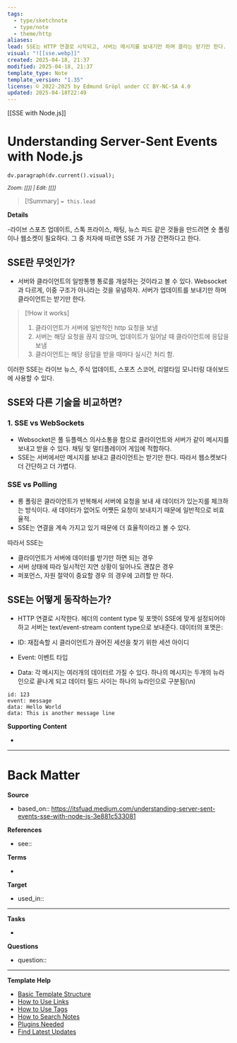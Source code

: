 ```yaml
---
tags:
  - type/sketchnote
  - type/note
  - theme/http
aliases: 
lead: SSE는 HTTP 연결로 시작되고, 서버는 메시지를 보내기만 하며 클라는 받기만 한다.
visual: "![[sse.webp]]"
created: 2025-04-18, 21:37
modified: 2025-04-18, 21:37
template_type: Note
template_version: "1.35"
license: © 2022-2025 by Edmund Gröpl under CC BY-NC-SA 4.0
updated: 2025-04-18T22:49
---
```

[[SSE with Node.js]]

# Understanding Server-Sent Events with Node.js


```dataviewjs 
dv.paragraph(dv.current().visual);
```
<small>_Zoom: [[]] | Edit: [[]]_</small>

<!--  Most essential idea from "lead"-key  in properties section -->

> [!Summary]
> `= this.lead`

**Details**

-라이브 스포츠 업데이트, 스톡 프라이스, 채팅, 뉴스 피드 같은 것들을 만드려면 숏 폴링이나 웹소켓이 필요하다. 그 중 저자에 따르면 SSE 가 가장 간편하다고 한다.

## SSE란 무엇인가?

- 서버와 클라이언트의 일방통행 통로를 개설하는 것이라고 볼 수 있다. Websocket과 다르게, 이중 구조가 아니라는 것을 유념하자. 서버가 업데이트를 보내기만 하며 클라이언트는 받기만 한다.

> [!How it works]
> 1. 클라이언트가 서버에 일반적인 http 요청을 보냄
> 2. 서버는 해당 요청을 끊지 않으며, 업데이트가 일어날 때 클라이언트에 응답을 보냄
> 3. 클라이언트는 해당 응답을 받을 때마다 실시간 처리 함.

이러한 SSE는 라이브 뉴스, 주식 업데이트, 스포츠 스코어, 리얼타임 모니터링 대쉬보드에 사용할 수 있다.

## SSE와 다른 기술을 비교하면?

### 1. SSE vs WebSockets

- Websocket은 풀 듀플렉스 의사소통을 함으로 클라이언트와 서버가 같이 메시지를 보내고 받을 수 있다. 채팅 및 멀티플레이어 게임에 적합하다.
- SSE는 서버에서만 메시지를 보내고 클라이언트는 받기만 한다. 따라서 웹소켓보다 더 간단하고 더 가볍다.
### SSE vs Polling

- 롱 폴링은 클라이언트가 반복해서 서버에 요청을 보내 새 데이터가 있는지를 체크하는 방식이다. 새 데이터가 없어도 어쩃든 요청이 보내지기 때문에 일반적으로 비효율적.
- SSE는 연결을 계속 가지고 있기 때문에 더 효율적이라고 볼 수 있다.

따라서 SSE는
- 클라이언트가 서버에 데이터를 받기만 하면 되는 경우
- 서버 상태에 따라 일시적인 지연 상황이 일어나도 괜찮은 경우
- 퍼포먼스, 자원 절약이 중요할 경우 
의 경우에 고려할 만 하다.

## SSE는 어떻게 동작하는가?

- HTTP 연결로 시작한다. 헤더의 content type 및 포맷이 SSE에 맞게 설정되어야 하고 서버는 text/event-stream content type으로 보내준다. 데이터의 포맷은:

- ID: 재접속할 시 클라이언트가 끊어진 세션을 찾기 위한 세션 아이디
- Event: 이벤트 타입
- Data: 각 메시지는 여러개의 데이터르 가질 수 있다. 하나의 메시지는 두개의 뉴라인으로 끝나게 되고 데이터 필드 사이는 하나의 뉴라인으로 구분됨(\n)
```
id: 123  
event: message  
data: Hello World  
data: This is another message line
```


**Supporting Content**
<!-- Supporting content in tail of my note  -->
- 

---
# Back Matter

**Source**
<!-- Always keep a link to the source- --> 
- based_on:: https://itsfuad.medium.com/understanding-server-sent-events-sse-with-node-js-3e881c533081

**References**
<!-- Links to pages not referenced in the content. see: [[related note]] because <reason> -->
- see:: 

**Terms**
<!-- Links to definition pages. -->
- 

**Target**
<!-- Link to project note or externaly published content. -->
- used_in::

---
**Tasks**
<!-- What remains to be done with this note? --> 
- 

**Questions**
<!-- What remains for you to consider? --> 
- question::

---
**Template Help**
<!-- Links to external help pages on GitHub. -->
- [Basic Template Structure](https://github.com/groepl/Obsidian-Templates#basic-template-structure)
- [How to Use Links](https://github.com/groepl/Obsidian-Templates#how-to-use-links)
- [How to Use Tags](https://github.com/groepl/Obsidian-Templates#how-to-use-tags)
- [How to Search Notes](https://github.com/groepl/Obsidian-Templates#how-to-search-notes)
- [Plugins Needed](https://github.com/groepl/Obsidian-Templates#obsidian-plugins-needed)
- [Find Latest Updates](https://github.com/groepl/Obsidian-Templates)